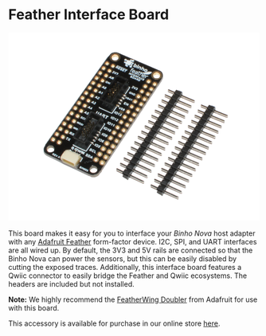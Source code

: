 # Feather Interface Board

![](../../.gitbook/assets/feather-interface.png)

This board makes it easy for you to interface your _Binho Nova_ host adapter with any [Adafruit Feather](https://www.adafruit.com/feather) form-factor device. I2C, SPI, and UART interfaces are all wired up. By default, the 3V3 and 5V rails are connected so that the Binho Nova can power the sensors, but this can be easily disabled by cutting the exposed traces. Additionally, this interface board features a Qwiic connector to easily bridge the Feather and Qwiic ecosystems. The headers are included but not installed.

**Note:** We highly recommend the [FeatherWing Doubler](https://www.adafruit.com/product/2890) from Adafruit for use with this board.

This accessory is available for purchase in our online store [here](https://binho.io/collections/accessories/products/feather-interface-board).

